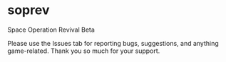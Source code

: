 # soprev
Space Operation Revival Beta

Please use the Issues tab for reporting bugs, suggestions, and anything game-related. Thank you so much for your support.
